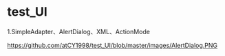 # test_UI
1.SimpleAdapter、AlertDialog、XML、ActionMode

https://github.com/atCY1998/test_UI/blob/master/images/AlertDialog.PNG
